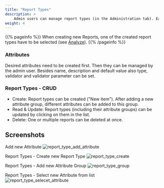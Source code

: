 ```yaml
---
title: "Report Types"
description: >
    Admin users can manage report types (in the Administration tab). Each report type can have different attribute groups. To those groups various attributes (Text Area, Date, TLP, CPE, etc.) can be added. Attributes can be managed in Administration/Attributes.
weight: 4
---
```


{{% pageinfo %}}
When creating new Reports, one of the created report types have to be selected (see [Analyze](/docs/analyze)).
{{% /pageinfo %}}


### Attributes 
Desired attributes need to be created first. Then they can be managed by the admin user. Besides name, description and default value also type, validator and validator parameter can be set. 

### Report Types - CRUD 
* Create: Report types can be created ("New item"). After adding a new attribute group, different attributes can be added to this group.
* Read & Update: Report types (including their attribute groups) can be updated by clicking on them in the list. 
* Delete: One or multiple reports can be deleted at once.

## Screenshots
Add new Attribute
![report_type_add_attribute](/docs/add_attribute.png)

Report Types -  Create new Report Type
![report_type_create](/docs/report_type_add_new_attribute.png)

Report Types - Add new Attribute Group
![report_type_group](/docs/report_type_group.png)

Report Types - Select new Attribute from list
![report_type_selecet_attribute](/docs/report_type_select_attribute.png)
